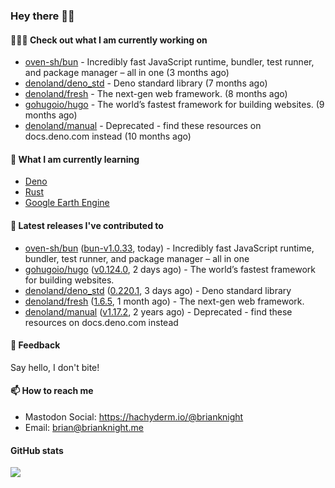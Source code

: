 ### Hey there 👋🏻

#### 👷🏻‍♂️ Check out what I am currently working on

- [oven-sh/bun](https://github.com/oven-sh/bun) - Incredibly fast JavaScript runtime, bundler, test runner, and package manager – all in one (3 months ago)
- [denoland/deno_std](https://github.com/denoland/deno_std) - Deno standard library (7 months ago)
- [denoland/fresh](https://github.com/denoland/fresh) - The next-gen web framework. (8 months ago)
- [gohugoio/hugo](https://github.com/gohugoio/hugo) - The world’s fastest framework for building websites. (9 months ago)
- [denoland/manual](https://github.com/denoland/manual) - Deprecated - find these resources on docs.deno.com instead (10 months ago)

#### 🌱 What I am currently learning
- [Deno](https://deno.land/)
- [Rust](https://www.rust-lang.org/)
- [Google Earth Engine](https://earthengine.google.com/)

#### 🔭 Latest releases I've contributed to

- [oven-sh/bun](https://github.com/oven-sh/bun) ([bun-v1.0.33](https://github.com/oven-sh/bun/releases/tag/bun-v1.0.33), today) - Incredibly fast JavaScript runtime, bundler, test runner, and package manager – all in one
- [gohugoio/hugo](https://github.com/gohugoio/hugo) ([v0.124.0](https://github.com/gohugoio/hugo/releases/tag/v0.124.0), 2 days ago) - The world’s fastest framework for building websites.
- [denoland/deno_std](https://github.com/denoland/deno_std) ([0.220.1](https://github.com/denoland/deno_std/releases/tag/0.220.1), 3 days ago) - Deno standard library
- [denoland/fresh](https://github.com/denoland/fresh) ([1.6.5](https://github.com/denoland/fresh/releases/tag/1.6.5), 1 month ago) - The next-gen web framework.
- [denoland/manual](https://github.com/denoland/manual) ([v1.17.2](https://github.com/denoland/manual/releases/tag/v1.17.2), 2 years ago) - Deprecated - find these resources on docs.deno.com instead

#### 💬 Feedback

Say hello, I don't bite!

#### 📫 How to reach me

- Mastodon Social: <a rel="me" href="https://hachyderm.io/@brianknight">https://hachyderm.io/@brianknight</a>
- Email: brian@brianknight.me

#### GitHub stats

![](https://github-profile-summary-cards.vercel.app/api/cards/profile-details?username=brianknight10&theme=github)